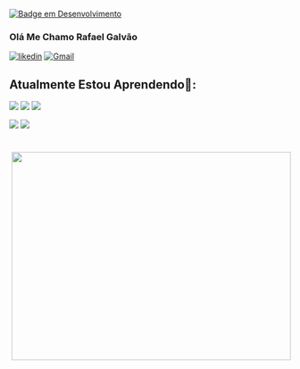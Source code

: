 [![Badge em Desenvolvimento](http://img.shields.io/static/v1?label=STATUS&message=EM%20DESENVOLVIMENTO&color=GREEN&style=for-the-badge)]()
### Olá Me Chamo Rafael Galvão
[![likedin](https://img.shields.io/badge/LinkedIn-0077B5?style=for-the-badge&logo=linkedin&logoColor=white)](https://www.linkedin.com/in/rafael-galv%C3%A3o-0562381b7/)
[![Gmail](https://img.shields.io/badge/Gmail-D14836?style=for-the-badge&logo=gmail&logoColor=white)](https://mail.rafagalvaonull@gmail.com)

## Atualmente Estou Aprendendo🌱:
[![](https://img.shields.io/badge/Python-3776AB?style=for-the-badge&logo=python&logoColor=white)]()
[![](https://img.shields.io/badge/Java-ED8B00?style=for-the-badge&logo=openjdk&logoColor=white)]()
[![](https://img.shields.io/badge/Ruby-CC342D?style=for-the-badge&logo=ruby&logoColor=white)]()

[![](https://github-readme-stats.vercel.app/api/top-langs/?username=RafaGalvaodev&theme=blue-green)]()
[![](https://emojipedia.org/seedling/)]()

#
<img align="right" src="https://user-images.githubusercontent.com/124510294/228619026-d93147fa-26c9-45d8-87dd-15454cfbb87d.gif" width="500" height="373"/>

